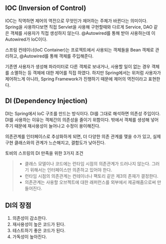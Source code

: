 
## IOC (Inversion of Control)


IOC는 직역하면 제어의 역전으로 무엇인가 제어하는 주체가 바뀐다는 의미이다. Spring을 사용하다보면 직접 Servlet을 사용해 구현할때와 다르게 Service, DAO 같은 객체를 사용자가 직접 생성하지 않는다. @Autowired를 통해 받아 사용하는데 이 Autowired가 IoC이다. 

스프링 컨테이너(IoC Container)는 프로젝트에서 사용되는 객체들을 Bean 객체로 관리하고, @Autowired를 통해 객체를 주입해준다.

기존엔 사용자가 생성해 파라미터로 다른 객체로 보내거나, 사용할 일이 없는 경우 객체를 소멸하는 등 객체에 대한 제어를 직접 하였다. 하지만 Spring에서는 위처럼 사용자가 제어하느게 아니라, Spring Framework가 진행하기 때문에 제어의 역전이라고 표현한다.



## DI (Dependency Injection)


DI는 Spring에서 IoC 구조를 만드는 방식이다. DI를 그대로 해석하면 의존성 주입이다. DI를 사용하는 이유는 객체간의 의존성을 줄이기 위함이다. 밖에서 객체를 생성해 넣어주기 때문에 재사용성이 늘어나고 수정이 용이해진다. 

의존관계를 인터페이스로 추상화하게 되면, 더 다양한 의존 관계를 맺을 수가 있고, 실제 구현 클래스와의 관계가 느슨해지고, 결합도가 낮아진다.

토비의 스프링의 DI 만족을 위한 3가지 조건

> - 클래스 모델이나 코드에는 런타임 시점의 의존관계가 드러나지 않는다. 그러기 위해서는 인터페이스만 의존하고 있어야 한다.
> - 런타임 시점의 의존관계는 컨테이너나 팩토리 같은 제3의 존재가 결정한다.
> - 의존관계는 사용할 오브젝트에 대한 래퍼런스를 외부에서 제공해줌으로써 만들어진다.

## DI의 장점


1. 의존성이 감소한다.
2. 재사용성이 높은 코드가 된다.
3. 테스트하기 좋은 코드가 된다.
4. 가독성이 높아진다.
